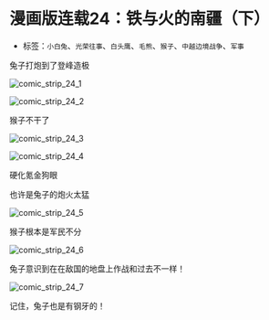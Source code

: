 # 漫画版连载24：铁与火的南疆（下）

* 标签：`小白兔`、`光荣往事`、`白头鹰`、`毛熊`、`猴子`、`中越边境战争`、`军事`

兔子打炮到了登峰造极

![comic_strip_24_1](../../assets/img/comic_strip_24_1.jpg)

![comic_strip_24_2](../../assets/img/comic_strip_24_2.jpg)

猴子不干了

![comic_strip_24_3](../../assets/img/comic_strip_24_3.jpg)

![comic_strip_24_4](../../assets/img/comic_strip_24_4.jpg)

硬化氪金狗眼

也许是兔子的炮火太猛

![comic_strip_24_5](../../assets/img/comic_strip_24_5.jpg)

猴子根本是军民不分

![comic_strip_24_6](../../assets/img/comic_strip_24_6.jpg)

兔子意识到在在敌国的地盘上作战和过去不一样！

![comic_strip_24_7](../../assets/img/comic_strip_24_7.jpg)

记住，兔子也是有钢牙的！
